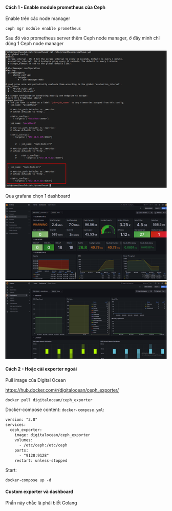 #### Cách 1 - Enable module prometheus của Ceph

Enable trên các node manager

    ceph mgr module enable prometheus

Sau đó vào prometheus server thêm Ceph node manager, ở đây mình chỉ dùng 1 Ceph node manager

  <img src="cephimages/Screenshot_46.png">

Qua grafana chọn 1 dashboard

  <img src="cephimages/Screenshot_47.png">

  <img src="cephimages/Screenshot_48.png">

#### Cách 2 - Hoặc cài exporter ngoài

Pull image của Digital Ocean

https://hub.docker.com/r/digitalocean/ceph_exporter/

    docker pull digitalocean/ceph_exporter

Docker-compose content: ``docker-compose.yml``:

    version: "3.8"
    services:
      ceph_exporter:
        image: digitalocean/ceph_exporter
        volumes:
          - /etc/ceph:/etc/ceph
        ports:
          - "9128:9128"
        restart: unless-stopped

Start:

    docker-compose up -d

#### Custom exporter và dashboard

Phần này chắc là phải biết Golang
